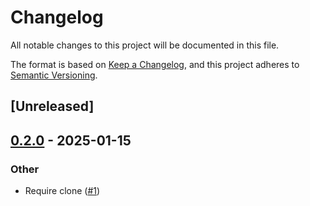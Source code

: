 # Changelog

All notable changes to this project will be documented in this file.

The format is based on [Keep a Changelog](https://keepachangelog.com/en/1.0.0/),
and this project adheres to [Semantic Versioning](https://semver.org/spec/v2.0.0.html).

## [Unreleased]

## [0.2.0](https://github.com/kixelated/baton/compare/baton-v0.1.1...baton-v0.2.0) - 2025-01-15

### Other

- Require clone ([#1](https://github.com/kixelated/baton/pull/1))
